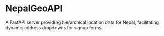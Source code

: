 # NepalGeoAPI
A FastAPI server providing hierarchical location data for Nepal, facilitating dynamic address dropdowns for signup forms.
